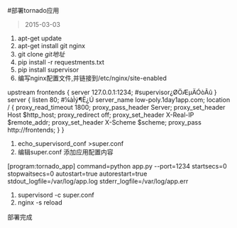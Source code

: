 #部署tornado应用
>2015-03-03

1. apt-get update
1. apt-get install git nginx
1. git clone *git地址*
1. pip install -r requestments.txt
1. pip install supervisor
1. 编写nginx配置文件,并链接到/etc/nginx/site-enabled

upstream frontends {
    server 127.0.0.1:1234; #supervisor¿ØÖÆµÄÓòÃû
}
server {
    listen 80;  #¼àÌý¶Ë¿Ú
    server_name low-poly.1day1app.com;
    location / {
        proxy_read_timeout 1800;
        proxy_pass_header Server;
        proxy_set_header Host $http_host;
        proxy_redirect off;
        proxy_set_header X-Real-IP $remote_addr;
        proxy_set_header X-Scheme $scheme;
        proxy_pass http://frontends;
    }
}

1. echo_supervisord_conf >super.conf
1. 编辑super.conf 添加应用配置内容

  [program:tornado_app]
  command=python app.py --port=1234
  startsecs=0
  stopwaitsecs=0
  autostart=true
  autorestart=true
  stdout_logfile=/var/log/app.log
  stderr_logfile=/var/log/app.err

1. supervisord -c super.conf
1. nginx -s reload

部署完成
